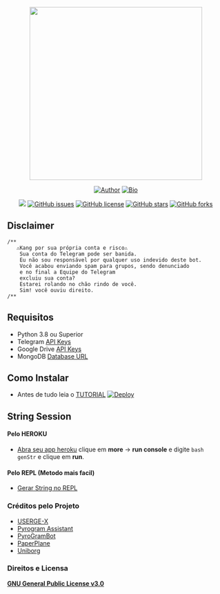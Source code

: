 <p align="center">
<a href="https://t.me/kannaxupdates"><img src="https://telegra.ph/file/c005ca2f522659da9b978.png" width="400" height="400"/>
</p>
<p align="center">
<a href="https://github.com/fnixdev"><img title="Author" src="https://img.shields.io/badge/Author-fnixdev-red.svg?style=for-the-badge&logo=github"></a>
<a href="http://fnixdev.github.io/"><img title="Bio" src="https://img.shields.io/badge/FNIXDEV-BIO-red.svg?style=for-the-badge&logo=appveyor"></a>
</p>
<p align="center">
<a href="https://t.me/kannaxupdates"><img src="https://img.shields.io/badge/Join-Telegram%20Group-red.svg?style=flat-square&logo=Telegram"></a>
<a href="https://github.com/fnixdev/KannaX/issues"><img alt="GitHub issues" src="https://img.shields.io/github/issues/fnixdev/KannaX?style=flat-square"></a>
<a href="https://github.com/fnixdev/KannaX/blob/master/LICENSE"><img alt="GitHub license" src="https://img.shields.io/github/license/fnixdev/KannaX?style=flat-square"></a>
<a href="https://github.com/fnixdev/KannaX/stargazers"><img alt="GitHub stars" src="https://img.shields.io/github/stars/fnixdev/KannaX?style=flat-square"></a>
<a href="https://github.com/fnixdev/KannaX/network"><img alt="GitHub forks" src="https://img.shields.io/github/forks/fnixdev/KannaX?style=flat-square"></a>
</p>

## Disclaimer
```
/**
   ⚠️Kang por sua própria conta e risco⚠️
    Sua conta do Telegram pode ser banida.
    Eu não sou responsável por qualquer uso indevido deste bot.
    Você acabou enviando spam para grupos, sendo denunciado
    e no final a Equipe do Telegram
    excluiu sua conta?
    Estarei rolando no chão rindo de você.
    Sim! você ouviu direito.
/**
```
## Requisitos 
* Python 3.8 ou Superior
* Telegram [API Keys](https://my.telegram.org/apps)
* Google Drive [API Keys](https://console.developers.google.com/)
* MongoDB [Database URL](https://cloud.mongodb.com/)

## Como Instalar

- Antes de tudo leia o [TUTORIAL](https://fnixdev.gitbook.io/kannax/)
[​![Deploy](https://www.herokucdn.com/deploy/button.svg)​](https://heroku.com/deploy?template=https://github.com/fnixdev/KannaX-Deploy)​

## String Session

#### Pelo HEROKU
- [Abra seu app heroku](https://dashboard.heroku.com/apps/) clique em **more** -> **run console** e digite `bash genStr` e clique em **run**.

#### Pelo REPL (Metodo mais facil)
- [Gerar String no REPL](https://replit.com/@fnixdev/StringSessionKX)

### Créditos pelo Projeto
* [USERGE-X](https://github.com/code-rgb/USERGE-X)
* [Pyrogram Assistant](https://github.com/pyrogram/assistant)
* [PyroGramBot](https://github.com/SpEcHiDe/PyroGramBot)
* [PaperPlane](https://github.com/RaphielGang/Telegram-Paperplane)
* [Uniborg](https://github.com/SpEcHiDe/UniBorg)

### Direitos e Licensa
[**GNU General Public License v3.0**](https://github.com/fnixdev/KannaX/blob/master/LICENSE)
